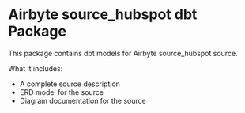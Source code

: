 # Airbyte source_hubspot dbt Package

This package contains dbt models for Airbyte source_hubspot source.

What it includes:

* A complete source description
* ERD model for the source
* Diagram documentation for the source
